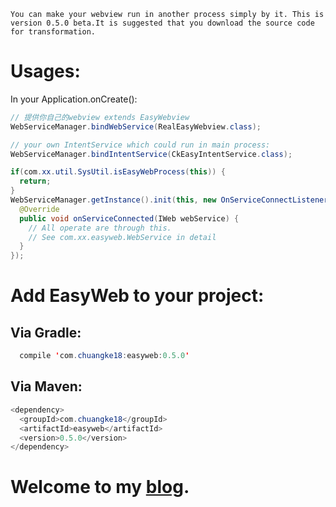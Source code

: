 `You can make your webview run in another process simply by it.
This is version 0.5.0 beta.It is suggested that you download the source code for transformation.`

Usages:
====
In your Application.onCreate():

```Java
// 提供你自己的webview extends EasyWebview
WebServiceManager.bindWebService(RealEasyWebview.class);

// your own IntentService which could run in main process:
WebServiceManager.bindIntentService(CkEasyIntentService.class);

if(com.xx.util.SysUtil.isEasyWebProcess(this)) {
  return;
}
WebServiceManager.getInstance().init(this, new OnServiceConnectListener() {
  @Override
  public void onServiceConnected(IWeb webService) {
    // All operate are through this.
    // See com.xx.easyweb.WebService in detail
  }
});
```    
        
        
Add EasyWeb to your project:
====
Via Gradle:
----
```Java
  compile 'com.chuangke18:easyweb:0.5.0'
  ```
  
Via Maven:
----
```Java
<dependency>
  <groupId>com.chuangke18</groupId>
  <artifactId>easyweb</artifactId>
  <version>0.5.0</version>
</dependency>
```


Welcome to my [blog](http://blog.csdn.net/u011511577).
====
